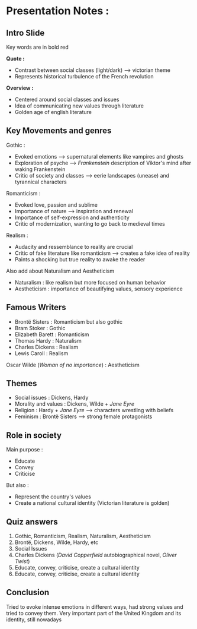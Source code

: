 # Presentation Notes :

## Intro Slide

Key words are in bold red

**Quote :**

- Contrast between social classes (light/dark) --> victorian theme
- Represents historical turbulence of the French revolution

**Overview :**

- Centered around social classes and issues
- Idea of communicating new values through literature
- Golden age of english literature

## Key Movements and genres

Gothic :
- Evoked emotions --> supernatural elements like vampires and ghosts
- Exploration of psyche --> *Frankenstein* description of Viktor's mind after waking Frankenstein
- Critic of society and classes --> eerie landscapes (unease) and tyrannical characters

Romanticism :
- Evoked love, passion and sublime
- Importance of nature --> inspiration and renewal
- Importance of self-expression and authenticity
- Critic of modernization, wanting to go back to medieval times

Realism :
- Audacity and ressemblance to reality are crucial
- Critic of fake literature like romanticism --> creates a fake idea of reality
- Paints a shocking but true reality to awake the reader

Also add about Naturalism and Aestheticism
- Naturalism : like realism but more focused on human behavior
- Aestheticism : importance of beautifying values, sensory experience

## Famous Writers

- Brontë Sisters : Romanticism but also gothic
- Bram Stoker : Gothic
- Elizabeth Barett : Romanticism
- Thomas Hardy : Naturalism
- Charles Dickens : Realism
- Lewis Caroll : Realism

Oscar Wilde (*Woman of no importance*) : Aestheticism

## Themes

- Social issues : Dickens, Hardy
- Morality and values : Dickens, Wilde + *Jane Eyre*
- Religion : Hardy + *Jane Eyre* --> characters wrestling with beliefs
- Feminism : Brontë Sisters --> strong female protagonists

## Role in society

Main purpose :
- Educate
- Convey
- Criticise

But also :
- Represent the country's values
- Create a national cultural identity (Victorian literature is golden)

## Quiz answers

1. Gothic, Romanticism, Realism, Naturalism, Aestheticism
2. Brontë, Dickens, Wilde, Hardy, etc
3. Social Issues
4. Charles Dickens (*David Copperfield* autobiographical novel, *Oliver Twist*)
5. Educate, convey, criticise, create a cultural identity
6. Educate, convey, criticise, create a cultural identity

## Conclusion

Tried to evoke intense emotions in different ways, had strong values and tried to convey them. Very important part of the United Kingdom and its identity, still nowadays
